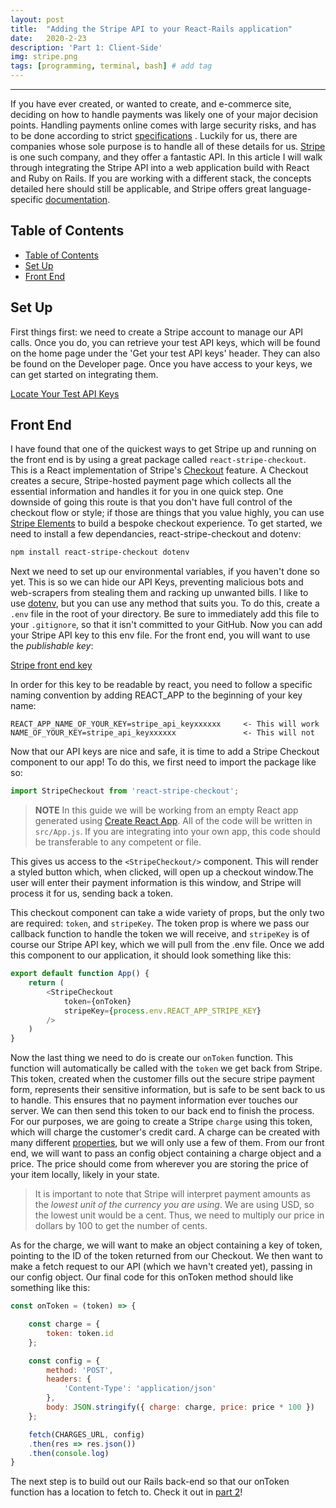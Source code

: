 ```yaml
---
layout: post
title:  "Adding the Stripe API to your React-Rails application"
date:   2020-2-23
description: 'Part 1: Client-Side'
img: stripe.png
tags: [programming, terminal, bash] # add tag
---
```

---

If you have ever created, or wanted to create, and e-commerce site, deciding on how to handle payments was likely one of your major decision points. Handling payments online comes with large security risks, and has to be done according to strict [specifications](https://www.alacriti.com/the-rules-and-regulations-of-online-payments/) . Luckily for us, there are companies whose sole purpose is to handle all of these details for us. [Stripe](https://stripe.com/) is one such company, and they offer a fantastic API. In this article I will walk through integrating the Stripe API into a web application build with React and Ruby on Rails. If you are working with a different stack, the concepts detailed here should still be applicable, and Stripe offers great language-specific [documentation](https://stripe.com/docs/api).

## Table of Contents

- [Table of Contents](#table-of-contents)
- [Set Up](#set-up)
- [Front End](#front-end)

## Set Up

First things first: we need to create a Stripe account to manage our API calls. Once you do, you can retrieve your test API keys, which will be found on the home page under the 'Get your test API keys' header. They can also be found on the Developer page. Once you have access to your keys, we can get started on integrating them.

[Locate Your Test API Keys](https://imgur.com/mWuSZRj)

## Front End

I have found that one of the quickest ways to get Stripe up and running on the front end is by using a great package called `react-stripe-checkout`. This is a React implementation of Stripe's [Checkout](https://stripe.com/docs/payments/checkout) feature. A Checkout creates a secure, Stripe-hosted payment page which collects all the essential information and handles it for you in one quick step. One downside of going this route is that you don't have full control of the checkout flow or style; if those are things that you value highly, you can use [Stripe Elements](https://stripe.com/docs/payments/accept-a-payment) to build a bespoke checkout experience. To get started, we need to install a few dependancies, react-stripe-checkout and dotenv:

```zsh
npm install react-stripe-checkout dotenv
```

Next we need to set up our environmental variables, if you haven't done so yet. This is so we can hide our API Keys, preventing malicious bots and web-scrapers from stealing them and racking up unwanted bills. I like to use [dotenv](https://www.npmjs.com/package/dotenv), but you can use any method that suits you. To do this, create a `.env` file in the root of your directory. Be sure to immediately add this file to your `.gitignore`, so that it isn't committed to your GitHub. Now you can add your Stripe API key to this env file. For the front end, you will want to use the *publishable key*:

[Stripe front end key](https://imgur.com/tNxzSYP)

In order for this key to be readable by react, you need to follow a specific naming convention by adding REACT_APP to the beginning of your key name:

```.env
REACT_APP_NAME_OF_YOUR_KEY=stripe_api_keyxxxxxx     <- This will work
NAME_OF_YOUR_KEY=stripe_api_keyxxxxxx               <- This will not
```

Now that our API keys are nice and safe, it is time to add a Stripe Checkout component to our app! To do this, we first need to import the package like so:

```js
import StripeCheckout from 'react-stripe-checkout';
```

> **NOTE** In this guide we will be working from an empty React app generated using [Create React App](https://create-react-app.dev/). All of the code will be written in `src/App.js`. If you are integrating into your own app, this code should be transferable to any competent or file.

This gives us access to the `<StripeCheckout/>` component. This will render a styled button which, when clicked, will open up a checkout window.The user will enter their payment information is this window, and Stripe will process it for us, sending back a token.

 This checkout component can take a wide variety of props, but the only two are required: `token`, and `stripeKey`. The token prop is where we pass our callback function to handle the token we will receive, and  `stripeKey` is of course our Stripe API key, which we will pull from the .env file. Once we add this component to our application, it should look something like this:

```js
export default function App() {
    return (
        <StripeCheckout
            token={onToken}
            stripeKey={process.env.REACT_APP_STRIPE_KEY}
        />
    )
}
```

Now the last thing we need to do is create our `onToken` function. This function will automatically be called with the `token` we get back from Stripe. This token, created when the customer fills out the secure stripe payment form, represents their sensitive information, but is safe to be sent back to us to handle. This ensures that no payment information ever touches our server. We can then send this token to our back end to finish the process. For our purposes, we are going to create a Stripe `charge` using this token, which will charge the customer's credit card. A charge can be created with many different [properties](https://stripe.com/docs/api/charges), but we will only use a few of them. From our front end, we will want to pass an config object containing a charge object and a price. The price should come from wherever you are storing the price of your item locally, likely in your state.

> It is important to note that Stripe will interpret payment amounts as the *lowest unit of the currency you are using*. We are using USD, so the lowest unit would be a cent. Thus, we need to multiply our price in dollars by 100 to get the number of cents.

As for the charge, we will want to make an object containing a key of token, pointing to the ID of the token returned from our Checkout. We then want to make a fetch request to our API (which we havn't created yet), passing in our config object. Our final code for this onToken method should like something like this:

```js
const onToken = (token) => {

    const charge = {
        token: token.id
    };

    const config = {
        method: 'POST',
        headers: {
            'Content-Type': 'application/json'
        },
        body: JSON.stringify({ charge: charge, price: price * 100 })
    };

    fetch(CHARGES_URL, config)
    .then(res => res.json())
    .then(console.log)
}
```

The next step is to build out our Rails back-end so that our onToken function has a location to fetch to. Check it out in [part 2](https://shanelonergan.github.io/stripe-pt-2/)!
